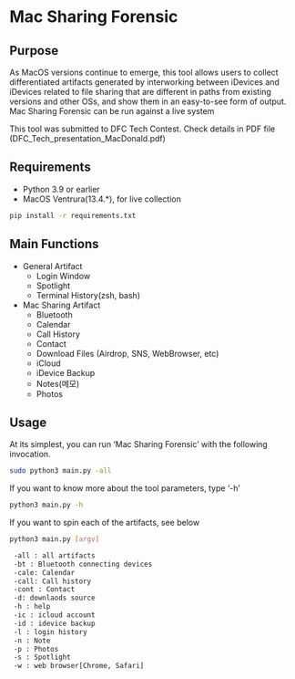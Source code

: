 # Mac Sharing Forensic

## Purpose

As MacOS versions continue to emerge, this tool allows users to collect differentiated artifacts generated by interworking between iDevices and iDevices related to file sharing that are different in paths from existing versions and other OSs, and show them in an easy-to-see form of output. Mac Sharing Forensic can be run against a live system

This tool was submitted to DFC Tech Contest. Check details in PDF file (DFC_Tech_presentation_MacDonald.pdf)

[Link]: https://docs.google.com/presentation/d/19llL6nwGDH54S6nLsW_s8_zhvbBo2gFe/edit?usp=drive_link&ouid=104246389831224787275&rtpof=true&sd=true

## Requirements

- Python 3.9 or earlier
- MacOS Ventrura(13.4.*), for live collection

```bash
pip install -r requirements.txt
```

## Main Functions

- General Artifact
    - Login Window
    - Spotlight
    - Terminal History(zsh, bash)
- Mac Sharing Artifact
    - Bluetooth
    - Calendar
    - Call History
    - Contact
    - Download Files (Airdrop, SNS, WebBrowser, etc)
    - iCloud
    - iDevice Backup
    - Notes(메모)
    - Photos

## Usage

At its simplest, you can run ‘Mac Sharing Forensic’ with the following invocation.

```bash
sudo python3 main.py -all
```

If you want to know more about the tool parameters, type ‘-h’

```bash
python3 main.py -h
```

If you want to spin each of the artifacts, see below

```bash
python3 main.py [argv]
```

```bash
 -all : all artifacts
 -bt : Bluetooth connecting devices
 -cale: Calendar
 -call: Call history
 -cont : Contact
 -d: downlaods source
 -h : help
 -ic : icloud account
 -id : idevice backup
 -l : login history
 -n : Note
 -p : Photos
 -s : Spotlight
 -w : web browser[Chrome, Safari]
```
